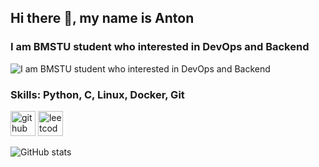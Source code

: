 ## Hi there 👋, my name is Anton
### I am BMSTU student who interested in DevOps and Backend
![I am BMSTU student who interested in DevOps and Backend](https://i.redd.it/odp5mi64gyy21.png)


### Skills: Python, C, Linux, Docker, Git



[<img src='https://cdn.jsdelivr.net/npm/simple-icons@3.0.1/icons/github.svg' alt='github' height='40'>](https://github.com/Anton-Litvin)  [<img src='https://cdn.jsdelivr.net/npm/simple-icons@3.0.1/icons/leetcode.svg' alt='leetcode' height='40'>](https://leetcode.com/u/Asta_li/)  

![GitHub stats](https://github-readme-stats.vercel.app/api?username=Anton-Litvin&show_icons=true)  

